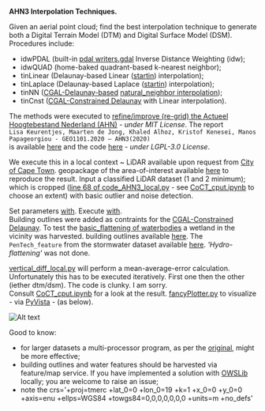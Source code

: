 **AHN3 Interpolation Techniques.**

Given an aerial point cloud; find the best interpolation technique to generate both a Digital Terrain Model (DTM) and Digital Surface Model (DSM).
Procedures include:
- idwPDAL (built-in [pdal writers.gdal](https://pdal.io/stages/writers.gdal.html) Inverse Distance Weighting (idw);
- idwQUAD (home-baked quadrant-based k-nearest neighbor);
- tinLinear (Delaunay-based Linear ([startin](https://github.com/hugoledoux/startinpy)) interpolation);
- tinLaplace (Delaunay-based Laplace ([startin](https://github.com/hugoledoux/startinpy)) interpolation);
- tinNN ([CGAL-Delaunay-based](https://doc.cgal.org/latest/Triangulation_2/index.html) [natural_neighbor interpolation](https://doc.cgal.org/latest/Interpolation/group__PkgInterpolation2NatNeighbor.html));
- tinCnst ([CGAL-Constrained Delaunay](https://doc.cgal.org/latest/Triangulation_2/index.html#title23) with Linear interpolation).

 The methods were executed to [refine/improve (re-grid) the Actueel Hoogtebestand Nederland (AHN)](https://github.com/tudelft3d/geo1101.2020.ahn3) *- under MIT License*. The report  
 `Lisa Keurentjes, Maarten de Jong, Khaled Alhoz, Kristof Kenesei, Manos Papageorgiou - GEO1101.2020 – AHN3(2020)`   
 is available [here](https://3d.bk.tudelft.nl/pdfs/synthesis/2020_ahn3_report.pdf) and the code [here](https://github.com/khalhoz/geo1101-ahn3-GF-and-Interpolation) *- under LGPL-3.0 License*.

We execute this in a local context ~ LiDAR available upon request from [City of Cape Town](https://www.capetown.gov.za/). geopackage of the area-of-interest available [here](https://github.com/AdrianKriger/terrain101/tree/main/hw01_b/aoi) to reproduce the result. 
Input a classified LiDAR dataset (1 and 2 minimum); which is cropped ([line 68 of code_AHN3_local.py](https://github.com/AdrianKriger/terrain101/blob/main/hw01_b/code_AHN3_local.py#L68) - see [CoCT_cput.ipynb](https://github.com/AdrianKriger/terrain101/blob/main/hw01_b/CoCT_cput.ipynb) to choose an extent) with basic outlier and noise detection.

Set parameters [with](https://github.com/AdrianKriger/terrain101/blob/main/hw01_b/params_local.json). Execute [with](https://github.com/AdrianKriger/terrain101/blob/main/hw01_b/geoAHN3_local.py).  
Building outlines were added as contraints for the [CGAL-Constrained Delaunay](https://github.com/AdrianKriger/terrain101/blob/main/hw01_b/code_AHN3_local.py#L248). To test the [basic_flattening of waterbodies](https://github.com/AdrianKriger/terrain101/blob/main/hw01_b/code_AHN3_local.py#L355) a wetland in the vicinity was harvested. 
building outlines available [here](https://odp-cctegis.opendata.arcgis.com/datasets/4a542172a2cc430898a5e635d688eee3_86/explore). The `PenTech_feature` from the stormwater dataset available [here](https://odp-cctegis.opendata.arcgis.com/datasets/74fa0c08ca43494d9b92b1431205bfd7_71/explore). *'Hydro-flattening'* was not done.

[vertical_diff_local.py](https://github.com/AdrianKriger/terrain101/blob/main/hw01_b/vertical_diff_local.py) will perform a mean-average-error calculation. Unfortunately this has to be executed iteratively. First one then the other (iether dtm/dsm). The code is clunky. I am sorry.  
Consult [CoCT_cput.ipynb](https://github.com/AdrianKriger/terrain101/blob/main/hw01_b/CoCT_cput.ipynb) for a look at the result. 
[fancyPlotter.py](https://github.com/AdrianKriger/terrain101/blob/main/hw01_b/fancyPlotter.py) to visualize - via [PyVista](https://docs.pyvista.org/) - (as below).

![Alt text](https://github.com/AdrianKriger/terrain101/blob/main/hw01_b/hw01_b_DtmDsm.gif)

Good to know:
- for larger datasets a multi-processor program, as per the [original](https://github.com/khalhoz/geo1101-ahn3-GF-and-Interpolation), might be more effective;
- building outlines and water features should be harvested via feature/map service. If you have implemented a solution with [OWSLib](https://github.com/geopython/OWSLib) locally; you are welcome to raise an issue;
- note the crs='+proj=tmerc +lat_0=0 +lon_0=19 +k=1 +x_0=0 +y_0=0 +axis=enu +ellps=WGS84 +towgs84=0,0,0,0,0,0,0 +units=m +no_defs'
